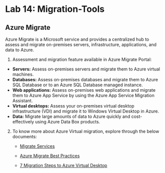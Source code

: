 # Lab 14: Migration-Tools


## Azure Migrate

Azure Migrate is a Microsoft service and provides a centralized hub to assess and migrate on-premises servers, infrastructure, applications, and data to Azure.


1. Assessment and migration feature available in Azure Migrate Portal:

  - **Servers:** Assess on-premises servers and migrate them to Azure virtual machines.
  - **Databases:** Assess on-premises databases and migrate them to Azure SQL Database or to an Azure SQL Database managed instance.
  - **Web applications:** Assess on-premises web applications and migrate them to Azure App Service by using the Azure App Service Migration Assistant.
  - **Virtual desktops:** Assess your on-premises virtual desktop infrastructure (VDI) and migrate it to Windows Virtual Desktop in Azure.
  - **Data:** Migrate large amounts of data to Azure quickly and cost-effectively using Azure Data Box products.

2. To know more about Azure Virtual migration,  explore through the below documents:

   - [Migrate Services](https://docs.microsoft.com/en-us/azure/migrate/migrate-services-overview)

   - [Azure Migrate Best Practices](https://docs.microsoft.com/en-us/azure/cloud-adoption-framework/migrate/azure-best-practices/contoso-migration-rds-to-wvd)

   - [7 Migration Steps to Azure Virtual Desktop ](https://clouddamcdnprodep.azureedge.net/gdc/gdczI8Huh/original)

